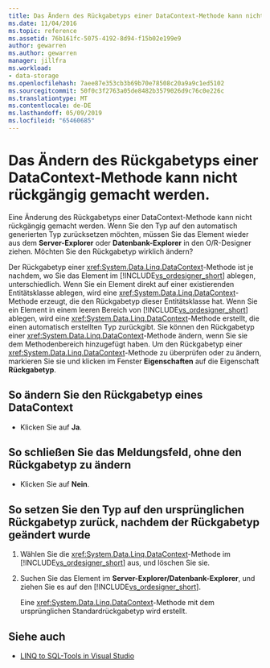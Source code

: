 ```yaml
---
title: Das Ändern des Rückgabetyps einer DataContext-Methode kann nicht rückgängig gemacht werden.
ms.date: 11/04/2016
ms.topic: reference
ms.assetid: 76b161fc-5075-4192-8d94-f15b02e199e9
author: gewarren
ms.author: gewarren
manager: jillfra
ms.workload:
- data-storage
ms.openlocfilehash: 7aee87e353cb3b69b70e78508c20a9a9c1ed5102
ms.sourcegitcommit: 50f0c3f2763a05de8482b3579026d9c76c0e226c
ms.translationtype: MT
ms.contentlocale: de-DE
ms.lasthandoff: 05/09/2019
ms.locfileid: "65460685"
---
```

# <a name="changing-the-return-type-of-a-datacontext-method-cannot-be-undone"></a>Das Ändern des Rückgabetyps einer DataContext-Methode kann nicht rückgängig gemacht werden.

Eine Änderung des Rückgabetyps einer DataContext-Methode kann nicht rückgängig gemacht werden. Wenn Sie den Typ auf den automatisch generierten Typ zurücksetzen möchten, müssen Sie das Element wieder aus dem **Server-Explorer** oder **Datenbank-Explorer** in den O/R-Designer ziehen. Möchten Sie den Rückgabetyp wirklich ändern?

Der Rückgabetyp einer <xref:System.Data.Linq.DataContext>-Methode ist je nachdem, wo Sie das Element im [!INCLUDE[vs_ordesigner_short](../data-tools/includes/vs_ordesigner_short_md.md)] ablegen, unterschiedlich. Wenn Sie ein Element direkt auf einer existierenden Entitätsklasse ablegen, wird eine <xref:System.Data.Linq.DataContext>-Methode erzeugt, die den Rückgabetyp dieser Entitätsklasse hat. Wenn Sie ein Element in einem leeren Bereich von [!INCLUDE[vs_ordesigner_short](../data-tools/includes/vs_ordesigner_short_md.md)] ablegen, wird eine <xref:System.Data.Linq.DataContext>-Methode erstellt, die einen automatisch erstellten Typ zurückgibt. Sie können den Rückgabetyp einer <xref:System.Data.Linq.DataContext>-Methode ändern, wenn Sie sie dem Methodenbereich hinzugefügt haben. Um den Rückgabetyp einer <xref:System.Data.Linq.DataContext>-Methode zu überprüfen oder zu ändern, markieren Sie sie und klicken im Fenster **Eigenschaften** auf die Eigenschaft **Rückgabetyp**.

## <a name="to-change-the-return-type-of-a-datacontext"></a>So ändern Sie den Rückgabetyp eines DataContext

- Klicken Sie auf **Ja**.

## <a name="to-exit-the-message-box-and-leave-the-return-type-unchanged"></a>So schließen Sie das Meldungsfeld, ohne den Rückgabetyp zu ändern

- Klicken Sie auf **Nein**.

## <a name="to-revert-to-the-original-return-type-after-changing-the-return-type"></a>So setzen Sie den Typ auf den ursprünglichen Rückgabetyp zurück, nachdem der Rückgabetyp geändert wurde

1. Wählen Sie die <xref:System.Data.Linq.DataContext>-Methode im [!INCLUDE[vs_ordesigner_short](../data-tools/includes/vs_ordesigner_short_md.md)] aus, und löschen Sie sie.

2. Suchen Sie das Element im **Server-Explorer/Datenbank-Explorer**, und ziehen Sie es auf den [!INCLUDE[vs_ordesigner_short](../data-tools/includes/vs_ordesigner_short_md.md)].

    Eine <xref:System.Data.Linq.DataContext>-Methode mit dem ursprünglichen Standardrückgabetyp wird erstellt.

## <a name="see-also"></a>Siehe auch

- [LINQ to SQL-Tools in Visual Studio](../data-tools/linq-to-sql-tools-in-visual-studio2.md)